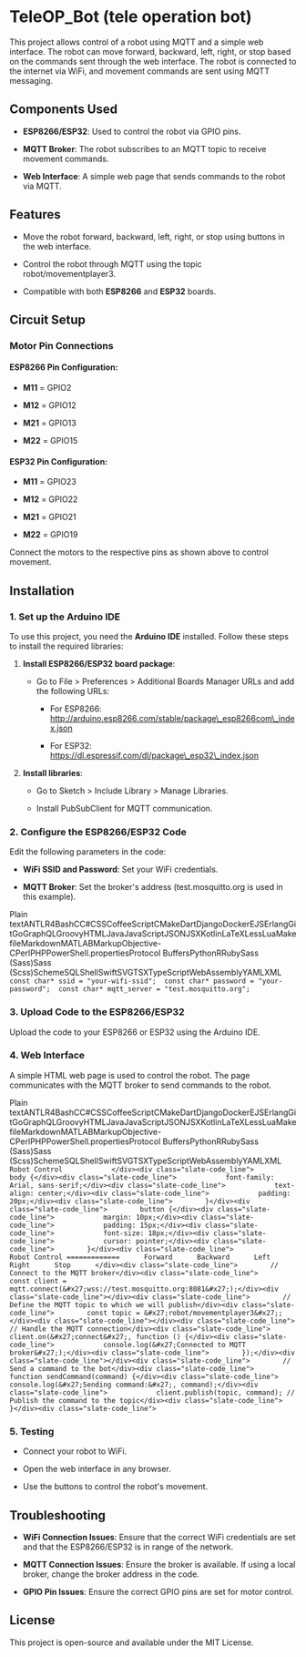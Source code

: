 TeleOP_Bot (tele operation bot)
===============================

This project allows control of a robot using MQTT and a simple web interface. The robot can move forward, backward, left, right, or stop based on the commands sent through the web interface. The robot is connected to the internet via WiFi, and movement commands are sent using MQTT messaging.

Components Used
---------------

*   **ESP8266/ESP32**: Used to control the robot via GPIO pins.
    
*   **MQTT Broker**: The robot subscribes to an MQTT topic to receive movement commands.
    
*   **Web Interface**: A simple web page that sends commands to the robot via MQTT.
    

Features
--------

*   Move the robot forward, backward, left, right, or stop using buttons in the web interface.
    
*   Control the robot through MQTT using the topic robot/movementplayer3.
    
*   Compatible with both **ESP8266** and **ESP32** boards.
    

Circuit Setup
-------------

### Motor Pin Connections

#### ESP8266 Pin Configuration:

*   **M11** = GPIO2
    
*   **M12** = GPIO12
    
*   **M21** = GPIO13
    
*   **M22** = GPIO15
    

#### ESP32 Pin Configuration:

*   **M11** = GPIO23
    
*   **M12** = GPIO22
    
*   **M21** = GPIO21
    
*   **M22** = GPIO19
    

Connect the motors to the respective pins as shown above to control movement.

Installation
------------

### 1\. Set up the Arduino IDE

To use this project, you need the **Arduino IDE** installed. Follow these steps to install the required libraries:

1.  **Install ESP8266/ESP32 board package**:
    
    *   Go to File > Preferences > Additional Boards Manager URLs and add the following URLs:
        
        *   For ESP8266: http://arduino.esp8266.com/stable/package\_esp8266com\_index.json
            
        *   For ESP32: https://dl.espressif.com/dl/package\_esp32\_index.json
            
2.  **Install libraries**:
    
    *   Go to Sketch > Include Library > Manage Libraries.
        
    *   Install PubSubClient for MQTT communication.
        

### 2\. Configure the ESP8266/ESP32 Code

Edit the following parameters in the code:

*   **WiFi SSID and Password**: Set your WiFi credentials.
    
*   **MQTT Broker**: Set the broker's address (test.mosquitto.org is used in this example).
    

Plain textANTLR4BashCC#CSSCoffeeScriptCMakeDartDjangoDockerEJSErlangGitGoGraphQLGroovyHTMLJavaJavaScriptJSONJSXKotlinLaTeXLessLuaMakefileMarkdownMATLABMarkupObjective-CPerlPHPPowerShell.propertiesProtocol BuffersPythonRRubySass (Sass)Sass (Scss)SchemeSQLShellSwiftSVGTSXTypeScriptWebAssemblyYAMLXML`   const char* ssid = "your-wifi-ssid";  const char* password = "your-password";  const char* mqtt_server = "test.mosquitto.org";   `

### 3\. Upload Code to the ESP8266/ESP32

Upload the code to your ESP8266 or ESP32 using the Arduino IDE.

### 4\. Web Interface

A simple HTML web page is used to control the robot. The page communicates with the MQTT broker to send commands to the robot.

Plain textANTLR4BashCC#CSSCoffeeScriptCMakeDartDjangoDockerEJSErlangGitGoGraphQLGroovyHTMLJavaJavaScriptJSONJSXKotlinLaTeXLessLuaMakefileMarkdownMATLABMarkupObjective-CPerlPHPPowerShell.propertiesProtocol BuffersPythonRRubySass (Sass)Sass (Scss)SchemeSQLShellSwiftSVGTSXTypeScriptWebAssemblyYAMLXML            `Robot Control            </div><div class="slate-code_line">        body {</div><div class="slate-code_line">            font-family: Arial, sans-serif;</div><div class="slate-code_line">            text-align: center;</div><div class="slate-code_line">            padding: 20px;</div><div class="slate-code_line">        }</div><div class="slate-code_line">        button {</div><div class="slate-code_line">            margin: 10px;</div><div class="slate-code_line">            padding: 15px;</div><div class="slate-code_line">            font-size: 18px;</div><div class="slate-code_line">            cursor: pointer;</div><div class="slate-code_line">        }</div><div class="slate-code_line">            Robot Control =============      Forward      Backward      Left      Right      Stop      </div><div class="slate-code_line">        // Connect to the MQTT broker</div><div class="slate-code_line">        const client = mqtt.connect(&#x27;wss://test.mosquitto.org:8081&#x27;);</div><div class="slate-code_line"></div><div class="slate-code_line">        // Define the MQTT topic to which we will publish</div><div class="slate-code_line">        const topic = &#x27;robot/movementplayer3&#x27;;</div><div class="slate-code_line"></div><div class="slate-code_line">        // Handle the MQTT connection</div><div class="slate-code_line">        client.on(&#x27;connect&#x27;, function () {</div><div class="slate-code_line">            console.log(&#x27;Connected to MQTT broker&#x27;);</div><div class="slate-code_line">        });</div><div class="slate-code_line"></div><div class="slate-code_line">        // Send a command to the bot</div><div class="slate-code_line">        function sendCommand(command) {</div><div class="slate-code_line">            console.log(&#x27;Sending command:&#x27;, command);</div><div class="slate-code_line">            client.publish(topic, command); // Publish the command to the topic</div><div class="slate-code_line">        }</div><div class="slate-code_line">`    

### 5\. Testing

*   Connect your robot to WiFi.
    
*   Open the web interface in any browser.
    
*   Use the buttons to control the robot's movement.
    

Troubleshooting
---------------

*   **WiFi Connection Issues**: Ensure that the correct WiFi credentials are set and that the ESP8266/ESP32 is in range of the network.
    
*   **MQTT Connection Issues**: Ensure the broker is available. If using a local broker, change the broker address in the code.
    
*   **GPIO Pin Issues**: Ensure the correct GPIO pins are set for motor control.
    

License
-------

This project is open-source and available under the MIT License.

